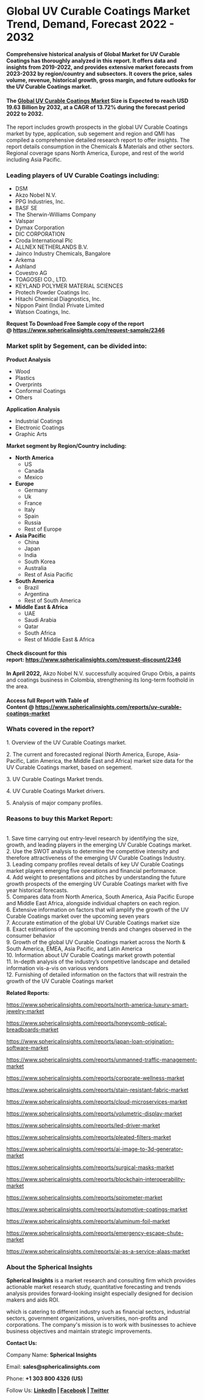 <div class="content-title">
<h1>Global UV Curable Coatings Market Trend, Demand, Forecast 2022 - 2032</h1>
<div class="content-body__detail">
<section id="section_0" class="entry fr-view">
<p><strong>Comprehensive historical analysis of Global Market for UV Curable Coatings has thoroughly analyzed in this report. It offers data and insights from 2019-2022, and provides extensive market forecasts from 2023-2032 by region/country and subsectors. It covers the price, sales volume, revenue, historical growth, gross margin, and future outlooks for the UV Curable Coatings market.</strong></p>
<h4><strong>The&nbsp;<a href="https://www.sphericalinsights.com/reports/uv-curable-coatings-market" target="_blank" rel="noopener">Global UV Curable Coatings Market</a>&nbsp;Size is Expected to reach USD 19.63 Billion by 2032, at a CAGR of 13.72% during the forecast period 2022 to 2032.</strong></h4>
<p>The report includes growth prospects in the global UV Curable Coatings market by type, application, sub segement and region and QMI has compiled a comprehensive detailed research report to offer insights. The report details consumption in the Chemicals &amp; Materials and other sectors. Regional coverage spans North America, Europe, and rest of the world including Asia Pacific.</p>
<h3><strong>Leading players of UV Curable Coatings including:</strong></h3>
<ul>
<li>DSM</li>
<li>Akzo Nobel N.V.</li>
<li>PPG Industries, Inc.</li>
<li>BASF SE</li>
<li>The Sherwin-Williams Company</li>
<li>Valspar</li>
<li>Dymax Corporation</li>
<li>DIC CORPORATION</li>
<li>Croda International Plc</li>
<li>ALLNEX NETHERLANDS B.V.</li>
<li>Jainco Industry Chemicals, Bangalore</li>
<li>Arkema</li>
<li>Ashland</li>
<li>Covestro AG</li>
<li>TOAGOSEI CO., LTD.</li>
<li>KEYLAND POLYMER MATERIAL SCIENCES</li>
<li>Protech Powder Coatings Inc.</li>
<li>Hitachi Chemical Diagnostics, Inc.</li>
<li>Nippon Paint (India) Private Limited</li>
<li>Watson Coatings, Inc.</li>
</ul>
<p><strong>Request To Download Free Sample copy of the report @&nbsp;<a href="https://www.sphericalinsights.com/request-sample/2346" target="_blank" rel="noopener">https://www.sphericalinsights.com/request-sample/2346</a></strong></p>
<h3><strong>Market split by Segement, can be divided into:</strong></h3>
<p><strong>Product Analysis</strong></p>
<ul>
<li>Wood</li>
<li>Plastics</li>
<li>Overprints</li>
<li>Conformal Coatings</li>
<li>Others</li>
</ul>
<p><strong>Application Analysis</strong></p>
<ul>
<li>Industrial Coatings</li>
<li>Electronic Coatings</li>
<li>Graphic Arts</li>
</ul>
<p><strong>Market segment by Region/Country including:</strong></p>
<ul>
<li><strong>North America</strong>
<ul>
<li>US</li>
<li>Canada</li>
<li>Mexico</li>
</ul>
</li>
<li><strong>Europe</strong>
<ul>
<li>Germany</li>
<li>Uk</li>
<li>France</li>
<li>Italy</li>
<li>Spain</li>
<li>Russia</li>
<li>Rest of Europe</li>
</ul>
</li>
<li><strong>Asia Pacific</strong>
<ul>
<li>China</li>
<li>Japan</li>
<li>India</li>
<li>South Korea</li>
<li>Australia</li>
<li>Rest of Asia Pacific</li>
</ul>
</li>
<li><strong>South America</strong>
<ul>
<li>Brazil</li>
<li>Argentina</li>
<li>Rest of South America</li>
</ul>
</li>
<li><strong>Middle East &amp; Africa</strong>
<ul>
<li>UAE</li>
<li>Saudi Arabia</li>
<li>Qatar</li>
<li>South Africa</li>
<li>Rest of Middle East &amp; Africa</li>
</ul>
</li>
</ul>
<h4>Check discount for this report:&nbsp;<a href="https://www.sphericalinsights.com/request-discount/2346" target="_blank" rel="noopener">https://www.sphericalinsights.com/request-discount/2346</a></h4>
<p><strong>In April 2022,</strong>&nbsp;Akzo Nobel N.V. successfully acquired Grupo Orbis, a paints and coatings business in Colombia, strengthening its long-term foothold in the area.</p>
<h4>Access full Report with Table of Content&nbsp;@&nbsp;<a href="https://www.sphericalinsights.com/reports/uv-curable-coatings-market" target="_blank" rel="noopener">https://www.sphericalinsights.com/reports/uv-curable-coatings-market</a></h4>
<h3><strong>Whats covered in the report?</strong></h3>
<p>1. Overview of the UV Curable Coatings market.</p>
<p>2. The current and forecasted regional (North America, Europe, Asia-Pacific, Latin America, the Middle East and Africa) market size data for the UV Curable Coatings market, based on segement.</p>
<p>3. UV Curable Coatings Market trends.</p>
<p>4. UV Curable Coatings Market drivers.</p>
<p>5. Analysis of major company profiles.</p>
<h3><strong>Reasons to buy this Market Report:</strong></h3>
<p><br />1. Save time carrying out entry-level research by identifying the size, growth, and leading players in the emerging UV Curable Coatings market.<br />2. Use the SWOT analysis to determine the competitive intensity and therefore attractiveness of the emerging UV Curable Coatings Industry.<br />3. Leading company profiles reveal details of key UV Curable Coatings market players emerging five operations and financial performance.<br />4. Add weight to presentations and pitches by understanding the future growth prospects of the emerging UV Curable Coatings market with five year historical forecasts.<br />5. Compares data from North America, South America, Asia Pacific Europe and Middle East Africa, alongside individual chapters on each region.<br />6. Extensive information on factors that will amplify the growth of the UV Curable Coatings market over the upcoming seven years<br />7. Accurate estimation of the global UV Curable Coatings market size<br />8. Exact estimations of the upcoming trends and changes observed in the consumer behavior<br />9. Growth of the global UV Curable Coatings market across the North &amp; South America, EMEA, Asia Pacific, and Latin America<br />10. Information about UV Curable Coatings market growth potential<br />11. In-depth analysis of the industry&rsquo;s competitive landscape and detailed information vis-a-vis on various vendors<br />12. Furnishing of detailed information on the factors that will restrain the growth of the UV Curable Coatings market</p>
<p><strong>Related Reports:</strong></p>
<p><u><a href="https://www.sphericalinsights.com/reports/north-america-luxury-smart-jewelry-market">https://www.sphericalinsights.com/reports/north-america-luxury-smart-jewelry-market</a></u></p>
<p><u><a href="https://www.sphericalinsights.com/reports/honeycomb-optical-breadboards-market">https://www.sphericalinsights.com/reports/honeycomb-optical-breadboards-market</a></u></p>
<p><u><a href="https://www.sphericalinsights.com/reports/japan-loan-origination-software-market">https://www.sphericalinsights.com/reports/japan-loan-origination-software-market</a></u></p>
<p><u><a href="https://www.sphericalinsights.com/reports/unmanned-traffic-management-market">https://www.sphericalinsights.com/reports/unmanned-traffic-management-market</a></u></p>
<p><a href="https://www.sphericalinsights.com/reports/corporate-wellness-market">https://www.sphericalinsights.com/reports/corporate-wellness-market</a></p>
<p><a href="https://www.sphericalinsights.com/reports/stain-resistant-fabric-market">https://www.sphericalinsights.com/reports/stain-resistant-fabric-market</a></p>
<p><a href="https://www.sphericalinsights.com/reports/cloud-microservices-market">https://www.sphericalinsights.com/reports/cloud-microservices-market</a>&nbsp;</p>
<p><a href="https://www.sphericalinsights.com/reports/volumetric-display-market">https://www.sphericalinsights.com/reports/volumetric-display-market</a></p>
<p><a href="https://www.sphericalinsights.com/reports/led-driver-market">https://www.sphericalinsights.com/reports/led-driver-market</a></p>
<p><a href="https://www.sphericalinsights.com/reports/pleated-filters-market">https://www.sphericalinsights.com/reports/pleated-filters-market</a></p>
<p><a href="https://www.sphericalinsights.com/reports/ai-image-to-3d-generator-market">https://www.sphericalinsights.com/reports/ai-image-to-3d-generator-market</a></p>
<p><a href="https://www.sphericalinsights.com/reports/surgical-masks-market">https://www.sphericalinsights.com/reports/surgical-masks-market</a></p>
<p><a href="https://www.sphericalinsights.com/reports/blockchain-interoperability-market">https://www.sphericalinsights.com/reports/blockchain-interoperability-market</a></p>
<p><a href="https://www.sphericalinsights.com/reports/spirometer-market">https://www.sphericalinsights.com/reports/spirometer-market</a></p>
<p><a href="https://www.sphericalinsights.com/reports/automotive-coatings-market">https://www.sphericalinsights.com/reports/automotive-coatings-market</a></p>
<p><a href="https://www.sphericalinsights.com/reports/aluminum-foil-market">https://www.sphericalinsights.com/reports/aluminum-foil-market</a></p>
<p><a href="https://www.sphericalinsights.com/reports/emergency-escape-chute-market">https://www.sphericalinsights.com/reports/emergency-escape-chute-market</a></p>
<p><a href="https://www.sphericalinsights.com/reports/ai-as-a-service-alaas-market">https://www.sphericalinsights.com/reports/ai-as-a-service-alaas-market</a></p>
<h3><strong>About the Spherical Insights</strong></h3>
<p><strong>Spherical Insights</strong>&nbsp;is a market research and consulting firm which provides actionable market research study, quantitative forecasting and trends analysis provides forward-looking insight especially designed for decision makers and aids ROI.</p>
<p>which is catering to different industry such as financial sectors, industrial sectors, government organizations, universities, non-profits and corporations. The company's mission is to work with businesses to achieve business objectives and maintain strategic improvements.</p>
<p><strong>Contact Us:</strong></p>
<p>Company Name:&nbsp;<strong>Spherical Insights</strong></p>
<p>Email:&nbsp;<strong>sales@sphericalinsights.com</strong></p>
<p>Phone:&nbsp;<strong>+1 303 800 4326 (US)</strong></p>
<p>Follow Us:&nbsp;<strong><a href="https://www.linkedin.com/company/spherical-insight/"><u>LinkedIn</u></a>&nbsp;|&nbsp;<a href="https://www.facebook.com/sphericalinsights22"><u>Facebook</u></a>&nbsp;|&nbsp;<a href="https://twitter.com/SInsights_US"><u>Twitter</u></a></strong></p>
<div class="clear">&nbsp;</div>
</section>
</div>
</div>
